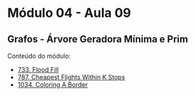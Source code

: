# Módulo 04 - Aula 09
## Grafos - Árvore Geradora Mínima e Prim

Conteúdo do módulo:
- [733. Flood Fill](https://leetcode.com/problems/flood-fill/solutions/6322127/fds-and-bfs-for-you-by-fernamn-caob/)
- [787. Cheapest Flights Within K Stops](https://leetcode.com/problems/cheapest-flights-within-k-stops/submissions/1518537393)
- [1034. Coloring A Border](https://leetcode.com/problems/coloring-a-border/solutions/6322282/first-we-find-the-borders-then-we-paint-jf0ab/)